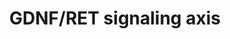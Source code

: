 ---
annotations:
- id: DOID:0080205
  type: Disease Ontology
  value: CAKUT
- id: PW:0000004
  parent: regulatory pathway
  type: Pathway Ontology
  value: regulatory pathway
authors:
- Fehrhart
- Eweitz
citedin:
- link: PMC9051587
  title: Overlap of vitamin A and vitamin D target genes with CAKUT-related processes
    (2022)
communities:
- RareDiseases
description: GDNF-RET signalling is at the core of the signalling network in kidney
  development. These signalling interactions between the metanephric mesenchyme and
  the nephric duct are crucial to ensure the induction of the ureter from the nephric
  duct.  Pathway converted from original mouse pathway WP4820.
last-edited: 2021-06-01
ndex: 5eb51048-8b6e-11eb-9e72-0ac135e8bacf
organisms:
- Homo sapiens
redirect_from:
- /index.php/Pathway:WP4830
- /instance/WP4830
- /instance/WP4830_rr118773
revision: r118773
schema-jsonld:
- '@context': https://schema.org/
  '@id': https://wikipathways.github.io/pathways/WP4830.html
  '@type': Dataset
  creator:
    '@type': Organization
    name: WikiPathways
  description: GDNF-RET signalling is at the core of the signalling network in kidney
    development. These signalling interactions between the metanephric mesenchyme
    and the nephric duct are crucial to ensure the induction of the ureter from the
    nephric duct.  Pathway converted from original mouse pathway WP4820.
  keywords:
  - AGTR2
  - BMP4
  - CTNNB1
  - EYA1
  - FAT4
  - FOXC1
  - FOXC2
  - GATA3
  - GDNF
  - GFRA1
  - GLI3
  - GREM1
  - HSPB11
  - IFT27
  - LHX1
  - PAX2
  - RET
  - ROBO2
  - SALL1
  - SLIT2
  - SOX11
  - SOX17
  - SPRY1
  license: CC0
  name: GDNF/RET signaling axis
seo: CreativeWork
title: GDNF/RET signaling axis
wpid: WP4830
---